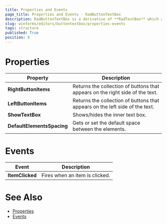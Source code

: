 ```yaml
---
title: Properties and Events
page_title: Properties and Events - RadButtonTextBox
description: RadButtonTextBox is a derivative of **RadTextBox** which allows you to embed easily button elements on the left or right side of the text box.
slug: winforms/editors/buttontextbox/properties-events
tags: structure
published: True
position: 6 
---
```


# Properties

|Property|Description|
|----|----| 
|**RightButtonItems**|Returns the collection of buttons that appears on the right side of the text.|
|**LeftButtonItems**|Returns the collection of buttons that appears on the left side of the text.|
|**ShowTextBox**|Shows/hides the inner text box.|
|**DefaultElementsSpacing**|Gets or set the default space between the elements.|

# Events

|Event|Description|
|----|----| 
|**ItemClicked**|Fires when an item is clicked.|


# See Also

* [Properties](https://docs.telerik.com/devtools/winforms/api/telerik.wincontrols.ui.radbuttontextbox.html#properties)
* [Events](https://docs.telerik.com/devtools/winforms/api/telerik.wincontrols.ui.radbuttontextbox.html#events)

